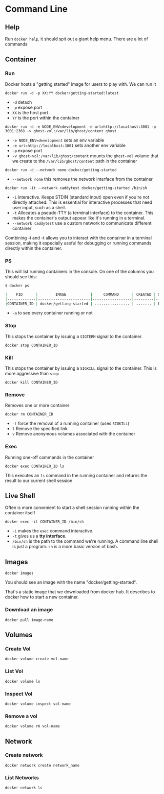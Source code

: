 # Command Line

## Help

Run `docker help`, it should spit out a giant help menu. There are a lot of commands

## Container

### Run

Docker hosts a "getting started" image for users to play with. We can run it

`docker run -d -p XX:YY docker/getting-started:latest`

- `-d` detach
- `-p` expose port
- `XX` is the host port
- `YY` is the port within the container

`docker run -d -e NODE_ENV=development -e url=http://localhost:3001 -p 3001:2368 -v ghost-vol:/var/lib/ghost/content ghost`

- `-e NODE_ENV=development` sets an env variable
- `-e url=http://localhost:3001` sets another env variable
- `-p` expose port
- `-v ghost-vol:/var/lib/ghost/content` mounts the `ghost-vol` volume that we create to the `/var/lib/ghost/content` path in the container

`docker run -d --network none docker/getting-started`

- `--network none` this removes the network interface from the container

`docker run -it --network caddytest docker/getting-started /bin/sh`

- `-i` interactive. Keeps STDIN (standard input) open even if you're not directly attached. This is essential for interactive processes that need user input, such as a shell.
- `-t` Allocates a pseudo-TTY (a terminal interface) to the container. This makes the container's output appear like it's running in a terminal.
- `--network caddytest` use a custom network to communicate different container

Combining -i and -t allows you to interact with the container in a terminal session, making it especially useful for debugging or running commands directly within the container.

### PS

This will list running containers in the console. On one of the columns you should see this:

```bash
$ docker ps

|    PID      |        IMAGE           |     COMMAND      | CREATED | STATUS |      PORTS        |
|-------------|------------------------|------------------|---------|--------|-------------------|
|CONTAINER_ID | docker/getting-started | ................ | ....... | Exited |0.0.0.0:80->80/tcp |
```

- `-a` to see every container running or not

### Stop

This stops the container by issuing a `SIGTERM` signal to the container.

`docker stop CONTAINER_ID`

### Kill

This stops the container by issuing a `SIGKILL` signal to the container. This is more aggressive than `stop`

`docker kill CONTAINER_ID`

### Remove

Removes one or more container

`docker rm CONTAINER_ID`

- `-f` force the removal of a running container (uses `SIGKILL`)
- `l` Remove the specified link
- `v` Remove anonymous volumes associated with the container

### Exec

Running one-off commands in the container

`docker exec CONTAINER_ID ls`

This executes an `ls` command in the running container and returns the result to our current shell session.

## Live Shell

Often is more convenient to start a shell session running within the container itself

`docker exec -it CONTAINER_ID /bin/sh`

- `-i` makes the `exec` command interactive.
- `-t` gives us a **tty interface**.
- `/bin/sh` is the path to the command we're running. A command line shell is just a program. `sh` is a more basic version of bash.

## Images

`docker images`

You should see an image with the name "docker/getting-started".

That's a static image that we downloaded from docker hub. It describes to docker how to start a new container.

### Download an image

`docker pull image-name`

## Volumes

### Create Vol

`docker volume create vol-name`

### List Vol

`docker volume ls`

### Inspect Vol

`docker volume inspect vol-name`

### Remove a vol

`docker volume rm vol-name`

## Network

### Create network

`docker network create network_name`

### List Networks

`docker network ls`
